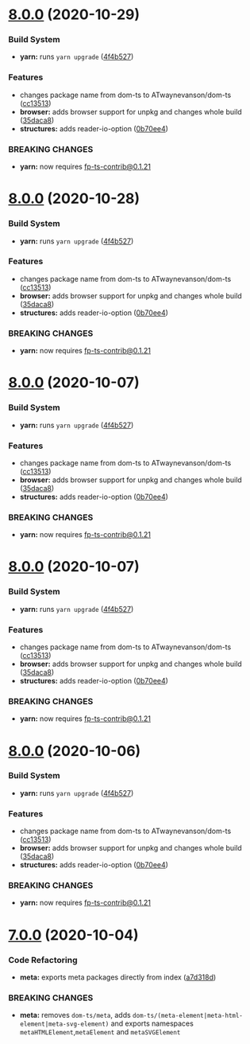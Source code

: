 # [8.0.0](https://github.com/waynevanson/dom-ts/compare/v7.0.0...v8.0.0) (2020-10-29)


### Build System

* **yarn:** runs `yarn upgrade` ([4f4b527](https://github.com/waynevanson/dom-ts/commit/4f4b52769cbac49c30d9d060b28599e2945a65d5))


### Features

* changes package name from dom-ts to ATwaynevanson/dom-ts ([cc13513](https://github.com/waynevanson/dom-ts/commit/cc13513fa14bd138d07874f291d626c58a7735eb))
* **browser:** adds browser support for unpkg and changes whole build ([35daca8](https://github.com/waynevanson/dom-ts/commit/35daca82fe26bb9be19708234d7b75657e374d5a))
* **structures:** adds reader-io-option ([0b70ee4](https://github.com/waynevanson/dom-ts/commit/0b70ee489a7a86c8866b8dc3567f1b86fb0a7dd6))


### BREAKING CHANGES

* **yarn:** now requires fp-ts-contrib@0.1.21

# [8.0.0](https://github.com/waynevanson/dom-ts/compare/v7.0.0...v8.0.0) (2020-10-28)


### Build System

* **yarn:** runs `yarn upgrade` ([4f4b527](https://github.com/waynevanson/dom-ts/commit/4f4b52769cbac49c30d9d060b28599e2945a65d5))


### Features

* changes package name from dom-ts to ATwaynevanson/dom-ts ([cc13513](https://github.com/waynevanson/dom-ts/commit/cc13513fa14bd138d07874f291d626c58a7735eb))
* **browser:** adds browser support for unpkg and changes whole build ([35daca8](https://github.com/waynevanson/dom-ts/commit/35daca82fe26bb9be19708234d7b75657e374d5a))
* **structures:** adds reader-io-option ([0b70ee4](https://github.com/waynevanson/dom-ts/commit/0b70ee489a7a86c8866b8dc3567f1b86fb0a7dd6))


### BREAKING CHANGES

* **yarn:** now requires fp-ts-contrib@0.1.21

# [8.0.0](https://github.com/waynevanson/dom-ts/compare/v7.0.0...v8.0.0) (2020-10-07)


### Build System

* **yarn:** runs `yarn upgrade` ([4f4b527](https://github.com/waynevanson/dom-ts/commit/4f4b52769cbac49c30d9d060b28599e2945a65d5))


### Features

* changes package name from dom-ts to ATwaynevanson/dom-ts ([cc13513](https://github.com/waynevanson/dom-ts/commit/cc13513fa14bd138d07874f291d626c58a7735eb))
* **browser:** adds browser support for unpkg and changes whole build ([35daca8](https://github.com/waynevanson/dom-ts/commit/35daca82fe26bb9be19708234d7b75657e374d5a))
* **structures:** adds reader-io-option ([0b70ee4](https://github.com/waynevanson/dom-ts/commit/0b70ee489a7a86c8866b8dc3567f1b86fb0a7dd6))


### BREAKING CHANGES

* **yarn:** now requires fp-ts-contrib@0.1.21

# [8.0.0](https://github.com/waynevanson/dom-ts/compare/v7.0.0...v8.0.0) (2020-10-07)


### Build System

* **yarn:** runs `yarn upgrade` ([4f4b527](https://github.com/waynevanson/dom-ts/commit/4f4b52769cbac49c30d9d060b28599e2945a65d5))


### Features

* changes package name from dom-ts to ATwaynevanson/dom-ts ([cc13513](https://github.com/waynevanson/dom-ts/commit/cc13513fa14bd138d07874f291d626c58a7735eb))
* **browser:** adds browser support for unpkg and changes whole build ([35daca8](https://github.com/waynevanson/dom-ts/commit/35daca82fe26bb9be19708234d7b75657e374d5a))
* **structures:** adds reader-io-option ([0b70ee4](https://github.com/waynevanson/dom-ts/commit/0b70ee489a7a86c8866b8dc3567f1b86fb0a7dd6))


### BREAKING CHANGES

* **yarn:** now requires fp-ts-contrib@0.1.21

# [8.0.0](https://github.com/waynevanson/dom-ts/compare/v7.0.0...v8.0.0) (2020-10-06)


### Build System

* **yarn:** runs `yarn upgrade` ([4f4b527](https://github.com/waynevanson/dom-ts/commit/4f4b52769cbac49c30d9d060b28599e2945a65d5))


### Features

* changes package name from dom-ts to ATwaynevanson/dom-ts ([cc13513](https://github.com/waynevanson/dom-ts/commit/cc13513fa14bd138d07874f291d626c58a7735eb))
* **browser:** adds browser support for unpkg and changes whole build ([35daca8](https://github.com/waynevanson/dom-ts/commit/35daca82fe26bb9be19708234d7b75657e374d5a))
* **structures:** adds reader-io-option ([0b70ee4](https://github.com/waynevanson/dom-ts/commit/0b70ee489a7a86c8866b8dc3567f1b86fb0a7dd6))


### BREAKING CHANGES

* **yarn:** now requires fp-ts-contrib@0.1.21

# [7.0.0](https://github.com/waynevanson/dom-ts/compare/v6.0.0...v7.0.0) (2020-10-04)

### Code Refactoring

- **meta:** exports meta packages directly from index ([a7d318d](https://github.com/waynevanson/dom-ts/commit/a7d318d7eecbaf3fd98d625a0198aaf22a0dd6e2))

### BREAKING CHANGES

- **meta:** removes `dom-ts/meta`, adds
  `dom-ts/(meta-element|meta-html-element|meta-svg-element)` and exports namespaces
  `metaHTMLElement`,`metaElement` and `metaSVGElement`
